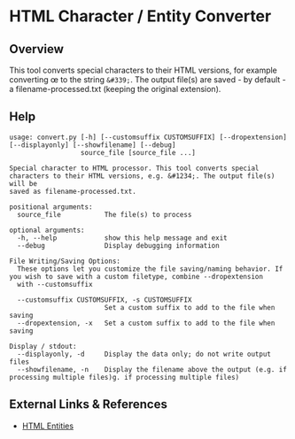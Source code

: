 # HTML Character / Entity Converter

## Overview

This tool converts special characters to their HTML versions, for example converting &#339; to the string `&#339;`. The output file(s) are saved - by default - a filename-processed.txt (keeping the original extension).

## Help

```
usage: convert.py [-h] [--customsuffix CUSTOMSUFFIX] [--dropextension] [--displayonly] [--showfilename] [--debug]
                  source_file [source_file ...]

Special character to HTML processor. This tool converts special characters to their HTML versions, e.g. &#1234;. The output file(s) will be
saved as filename-processed.txt.

positional arguments:
  source_file           The file(s) to process

optional arguments:
  -h, --help            show this help message and exit
  --debug               Display debugging information

File Writing/Saving Options:
  These options let you customize the file saving/naming behavior. If you wish to save with a custom filetype, combine --dropextension
  with --customsuffix

  --customsuffix CUSTOMSUFFIX, -s CUSTOMSUFFIX
                        Set a custom suffix to add to the file when saving
  --dropextension, -x   Set a custom suffix to add to the file when saving

Display / stdout:
  --displayonly, -d     Display the data only; do not write output files
  --showfilename, -n    Display the filename above the output (e.g. if processing multiple files)g. if processing multiple files)
  ```

## External Links & References

- [HTML Entities](https://www.w3.org/TR/html4/sgml/entities.html)